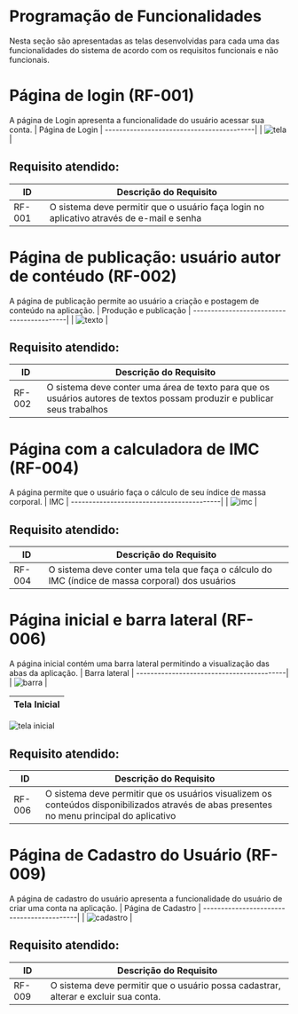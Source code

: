 # Programação de Funcionalidades

Nesta seção são apresentadas as telas desenvolvidas para cada uma das funcionalidades do sistema de acordo com os requisitos funcionais e não funcionais.

# Página de login (RF-001)
A página de Login apresenta a funcionalidade do usuário acessar sua conta.
| Página de Login | 
 ------------------------------------------|
| ![tela](https://github.com/ICEI-PUC-Minas-PMV-ADS/pmv-ads-2024-1-e3-proj-mov-t6-pmv-ads-2024-1-e3-proj-fitfocus/assets/89883311/22ca6aab-669c-4952-ad72-11a029da67a4) |

## Requisito atendido:
|ID    | Descrição do Requisito  |
|------|-----------------------------------------|
|RF-001| O sistema deve permitir que o usuário faça login no aplicativo através de e-mail e senha | 

# Página de publicação: usuário autor de contéudo  (RF-002)
A página de publicação permite ao usuário a criação e postagem de conteúdo na aplicação.
| Produção e publicação |
 ------------------------------------------|
| ![texto](https://github.com/ICEI-PUC-Minas-PMV-ADS/pmv-ads-2024-1-e3-proj-mov-t6-pmv-ads-2024-1-e3-proj-fitfocus/assets/89883311/f7433f07-1283-41b5-a06a-bc994df21b1e) |

## Requisito atendido:
|ID    | Descrição do Requisito  |
|------|-----------------------------------------|
|RF-002| O sistema deve conter uma área de texto para que os usuários autores de textos possam produzir e publicar seus trabalhos | 

# Página com a calculadora de IMC (RF-004)
A página permite que o usuário faça o cálculo de seu índice de massa corporal.
| IMC  |
 ------------------------------------------| 
 | ![imc](https://github.com/ICEI-PUC-Minas-PMV-ADS/pmv-ads-2024-1-e3-proj-mov-t6-pmv-ads-2024-1-e3-proj-fitfocus/assets/89883311/1c3a1503-fe29-4153-9be2-344243e7e1db) |

## Requisito atendido:
|ID    | Descrição do Requisito  |
|------|-----------------------------------------|
|RF-004| O sistema deve conter uma tela que faça o cálculo do IMC (índice de massa corporal) dos usuários| 

# Página inicial e barra lateral (RF-006)
A página inicial contém uma barra lateral permitindo a visualização das abas da aplicação.
| Barra lateral |
 ------------------------------------------| 
| ![barra](https://github.com/ICEI-PUC-Minas-PMV-ADS/pmv-ads-2024-1-e3-proj-mov-t6-pmv-ads-2024-1-e3-proj-fitfocus/assets/89883311/f52f21ce-603a-47db-b6f6-485256eb4b82) |

| Tela Inicial |
 ------------------------------------------- |
![tela inicial](https://github.com/ICEI-PUC-Minas-PMV-ADS/pmv-ads-2024-1-e3-proj-mov-t6-pmv-ads-2024-1-e3-proj-fitfocus/assets/89883311/b699c9e1-7762-4511-9f6a-3c2066e0efe2)

## Requisito atendido:
|ID    | Descrição do Requisito  |
|------|-----------------------------------------|
|RF-006 |  O sistema deve permitir que os usuários visualizem os conteúdos disponibilizados através de abas presentes no menu principal do aplicativo| 

# Página de Cadastro do Usuário (RF-009)
A página de cadastro do usuário apresenta a funcionalidade do usuário de criar uma conta na aplicação.
| Página de Cadastro | 
 ------------------------------------------|
| ![cadastro](https://github.com/ICEI-PUC-Minas-PMV-ADS/pmv-ads-2024-1-e3-proj-mov-t6-pmv-ads-2024-1-e3-proj-fitfocus/assets/89883311/4dfa3fc2-dd21-4a54-a68f-4cd16c20cb6b) |

## Requisito atendido:
|ID    | Descrição do Requisito  |
|------|-----------------------------------------|
|RF-009| O sistema deve permitir que o usuário possa cadastrar, alterar e excluir sua conta. | 

